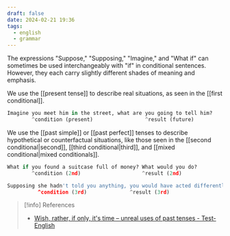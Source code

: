 ```yaml
---
draft: false
date: 2024-02-21 19:36
tags:
  - english
  - grammar
---
```


The expressions "Suppose," "Supposing," "Imagine," and "What if" can sometimes be used interchangeably with "if" in conditional sentences. However, they each carry slightly different shades of meaning and emphasis.

We use the [[present tense]] to describe real situations, as seen in the [[first conditional]].

```py
Imagine you meet him in the street, what are you going to tell him?
        ^condition (present)                 ^result (future)
```

We use the [[past simple]] or [[past perfect]] tenses to describe hypothetical or counterfactual situations, like those seen in the [[second conditional|second]], [[third conditional|third]], and [[mixed conditional|mixed conditionals]].

```py
What if you found a suitcase full of money? What would you do?
        ^condition (2nd)                    ^result (2nd)

Supposing she hadn't told you anything, you would have acted differently.
          ^condition (3rd)              ^result (3rd)
```


> [!info] References
> - [Wish, rather, if only, it's time – unreal uses of past tenses - Test-English](https://test-english.com/grammar-points/b2/unreal-uses-past-tenses/)
